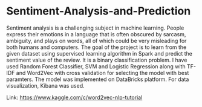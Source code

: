 # Sentiment-Analysis-and-Prediction

Sentiment analysis is a challenging subject in machine learning. People express their emotions in a language that is often obscured by sarcasm, ambiguity, and plays on words, all of which could be very misleading for both humans and computers. The goal of the project is to learn from the given dataset using supervised learning algorithm in Spark and predict the sentiment value of the review. It is a binary classification problem. I have used Random Forest Classifier, SVM and Logistic Regression along with TF-IDF and Word2Vec with cross validation for selecting the model with best paramters. The model was implemented on DataBricks platform. For data visualization, Kibana was used.

Link: https://www.kaggle.com/c/word2vec-nlp-tutorial
